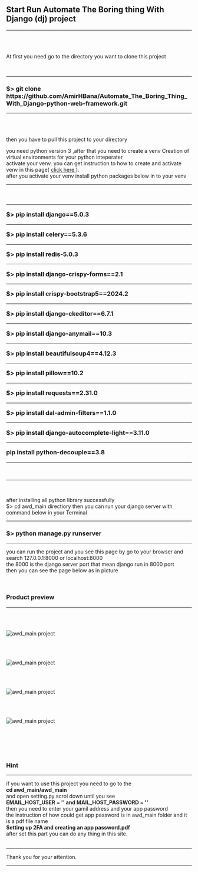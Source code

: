 <h2><strong> Start Run Automate The Boring thing With Django (dj) project </strong></h2>

<hr>
<br><br>

<p> At first you need go to the directory you want to clone this project </p>
<br>

<hr>

<h3><strong> $> git clone https://github.com/AmirHBana/Automate_The_Boring_Thing_With_Django-python-web-framework.git </strong></h3>

<hr>

<br><br>

<p> then you have to pull this project to your directory<br>
  
   you need python version 3
    ,after that you need to create a venv Creation of virtual environments for your python inteperater<br>
  activate your venv. you can get instruction to how to create and activate venv in this page( <a href="https://docs.python.org/3/library/venv.html"> click here </a> ).<br>
  after you activate your venv install python packages below in to your venv
</p>

<hr>

<br>

<h3> <strong> <hr>
        $> pip install django==5.0.3 <br> <hr>
        $> pip install celery==5.3.6 <br> <hr>
        $> pip install  redis-5.0.3 <br> <hr>
        $> pip install django-crispy-forms==2.1 <br> <hr>
        $> pip install crispy-bootstrap5==2024.2 <br> <hr>
        $> pip install django-ckeditor==6.7.1 <br> <hr>
        $> pip install django-anymail==10.3 <br> <hr>
        $> pip install beautifulsoup4==4.12.3 <br> <hr>
        $> pip install pillow==10.2 <br> <hr>
        $> pip install requests==2.31.0 <br> <hr>
        $> pip install dal-admin-filters==1.1.0 <br> <hr>
        $> pip install django-autocomplete-light==3.11.0 <br> <hr>
        pip install python-decouple==3.8 <br> <hr>
</strong> </h3>

<br>

<hr>

<br>

<p> after installing all python library successfully <br>
    $> cd awd_main directiory then
    you can run your django server with command below in your Terminal
</p>


<hr>

<h3> <strong>  $> python manage.py runserver </strong> </h3>

<hr>

<p> you can run the project and you see this page by go to your browser and search 127.0.0.1:8000 or localhost:8000 <br>
    the 8000 is the django server port that mean django run in 8000 port<br>
      then you can see the page below as in picture
</p>

<br>

<h3>Product preview </h3>
<hr>

<br><br>

<img src="https://github.com/AmirHBana/Automate_The_Boring_Thing_With_Django-python-web-framework-/blob/main/Project_preview_picture/pic1.png" alt="awd_main project" style="max-width: 100%; max-height: 50%;">

<br><br>

<img src="https://github.com/AmirHBana/Automate_The_Boring_Thing_With_Django-python-web-framework-/blob/main/Project_preview_picture/pic2.png" alt="awd_main project" style="max-width: 100%; max-height: 50%;">

<br><br>

<img src="https://github.com/AmirHBana/Automate_The_Boring_Thing_With_Django-python-web-framework-/blob/main/Project_preview_picture/pic3.png" alt="awd_main project" style="max-width: 100%; max-height: 50%;">

<br><br>

<img src="https://github.com/AmirHBana/Automate_The_Boring_Thing_With_Django-python-web-framework-/blob/main/Project_preview_picture/pic4.png" alt="awd_main project" style="max-width: 100%; max-height: 50%;">

<br><br>


<br>

<h3> Hint </h3>

<hr>

<p> if you want to use this project  you need to go to the <br>
    <strong> cd awd_main/awd_main </strong> <br>
    and open setting.py scrol down until you see <br> 
    <strong> EMAIL_HOST_USER = ''   and   MAIL_HOST_PASSWORD = '' </strong> <br>
    then you need to enter your gamil address and your app password <br>
    the instruction of how could get app password is in awd_main folder and it is a pdf file name <br>
    <strong> Setting up 2FA and creating an app password.pdf </strong> <br>
    after set this part you can do any thing in this site.<br> <br> <hr>
    Thank you for your attention.
</p>

<hr>


